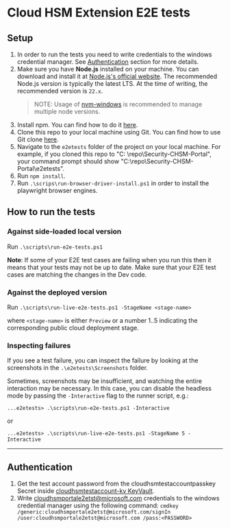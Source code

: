 # Cloud HSM Extension E2E tests

## Setup

1. In order to run the tests you need to write credentials to the windows credential manager.
   See [Authentication](#authentication) section for more details.
2. Make sure you have **Node.js** installed on your machine. You can download and install it
   at [Node.js's official website](https://nodejs.org/en/). The recommended Node.js version is typically the latest LTS.
   At the time of writing, the recommended version is `22.x`.
   > NOTE: Usage of [nvm-windows](https://github.com/coreybutler/nvm-windows#install-nvm-windows) is recommended to
   > manage multiple node versions.
3. Install npm. You can find how to do it [here](https://www.npmjs.com/get-npm).
4. Clone this repo to your local machine using Git. You can find how to use Git
   clone [here](https://docs.microsoft.com/en-us/azure/devops/repos/git/clone?view=azure-devops&tabs=visual-studio).
5. Navigate to the `e2etests` folder of the project on your local machine. For example, if you cloned this repo to "C:
   \repo\Security-CHSM-Portal", your command prompt should show "C:\repo\Security-CHSM-Portal\e2etests".
6. Run `npm install`.
7. Run `.\scrips\run-browser-driver-install.ps1` in order to install the playwright browser engines.

## How to run the tests

### Against side-loaded local version

Run `.\scripts\run-e2e-tests.ps1`

**Note**: If some of your E2E test cases are failing when you run this then it means that your tests may not be up to
date. Make sure that your E2E test cases are matching the changes in the Dev code.

### Against the deployed version

Run `.\scripts\run-live-e2e-tests.ps1 -StageName <stage-name>`

where `<stage-name>` is either `Preview` or a number 1..5 indicating the corresponding public cloud deployment stage.

### Inspecting failures

If you see a test failure, you can inspect the failure by looking at the screenshots in the `.\e2etests\Screenshots`
folder.

Sometimes, screenshots may be insufficient, and watching the entire interaction may be necessary. In this case, you can
disable the headless mode by passing the `-Interactive` flag to the runner script, e.g.:

```pwsh
...e2etests> .\scripts\run-e2e-tests.ps1 -Interactive
```

or

```pwsh
...e2etests> .\scripts\run-live-e2e-tests.ps1 -StageName 5 -Interactive
```

---

## Authentication

1. Get the test account password from the cloudhsmtestaccountpasskey Secret
   inside [cloudhsmtestaccount-kv KeyVault](https://ms.portal.azure.com/#@microsoft.onmicrosoft.com/resource/subscriptions/3e1398f4-49b3-47bd-81a8-7ac520396295/resourceGroups/AzureCloudHSMPortal-E2ETests/providers/Microsoft.KeyVault/vaults/cloudhsmtestaccount-kv/secrets).
2. Write <cloudhsmportale2etst@microsoft.com> credentials to the windows credential manager using the following command:
   `cmdkey /generic:cloudhsmportale2etst@microsoft.com/signIn /user:cloudhsmportale2etst@microsoft.com /pass:<PASSWORD>`
